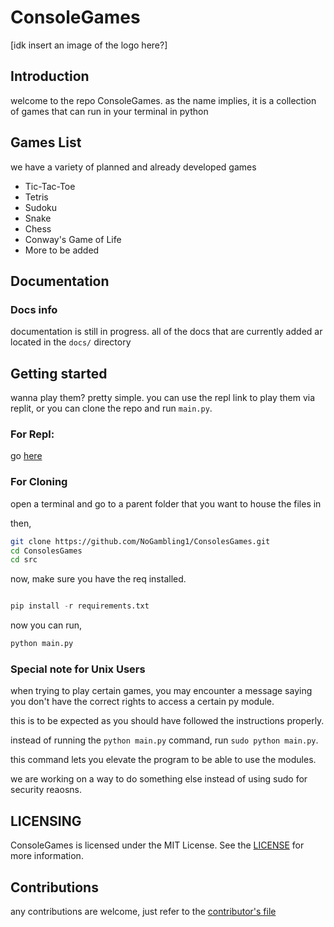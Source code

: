 # ConsoleGames

[idk insert an image of the logo here?]

## Introduction

welcome to the repo ConsoleGames. as the name implies, it is a collection of games that can run in your terminal in python

## Games List

we have a variety of planned and already developed games
  - Tic-Tac-Toe
  - Tetris
  - Sudoku
  - Snake
  - Chess
  - Conway's Game of Life
  - More to be added

## Documentation

### Docs info

documentation is still in progress. all of the docs that are currently added ar located in the `docs/` directory

## Getting started

wanna play them? pretty simple. you can use the repl link to play them via replit, or you can clone the repo and run `main.py`.

### For Repl:

go [here](https://replit.com/@orangejuiceplz/ConsolesGames)

### For Cloning

open a terminal and go to a parent folder that you want to house the files in

then,

```bash
git clone https://github.com/NoGambling1/ConsolesGames.git
cd ConsolesGames
cd src
```
now, make sure you have the req installed.

```python

pip install -r requirements.txt

```
now you can run,

```bash
python main.py
```

### Special note for Unix Users

when trying to play certain games, you may encounter a message saying you don't have the correct rights to access a certain py module.

this is to be expected as you should have followed the instructions properly.

instead of running the `python main.py` command, run `sudo python main.py`. 

this command lets you elevate the program to be able to use the modules.

we are working on a way to do something else instead of using sudo for security reaosns.

## LICENSING

ConsoleGames is licensed under the MIT License. See the  [LICENSE](https://github.com/NoGambling1/ConsoleGames/blob/main/LICENSE) for more information.

## Contributions

any contributions are welcome, just refer to the [contributor's file](https://github.com/NoGambling1/ConsoleGames/blob/main/docs/CONTRIBUTING.md)
